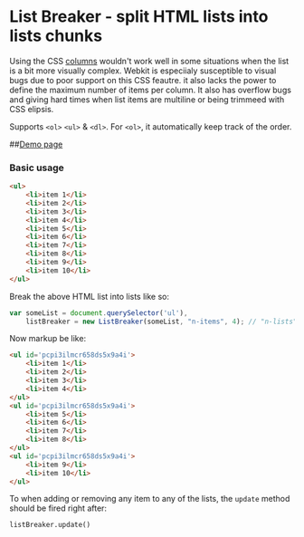 List Breaker - split HTML lists into lists chunks
========

Using the CSS [columns](https://developer.mozilla.org/en-US/docs/Web/CSS/columns) wouldn't work well in some situations
when the list is a bit more visually complex. Webkit is especiialy susceptible to visual bugs due to poor support on this
CSS feautre. it also lacks the power to define the maximum number of items per column. It also has overflow bugs and
giving hard times when list items are multiline or being trimmeed with CSS elipsis.

Supports `<ol>` `<ul>` & `<dl>`. For `<ol>`, it automatically keep track of the order.


##[Demo page](http://codepen.io/vsync/pen/ORrJgz?editors=0010)

### Basic usage

```html
<ul>
    <li>item 1</li>
    <li>item 2</li>
    <li>item 3</li>
    <li>item 4</li>
    <li>item 5</li>
    <li>item 6</li>
    <li>item 7</li>
    <li>item 8</li>
    <li>item 9</li>
    <li>item 10</li>
</ul>
```

Break the above HTML list into lists like so:

```javascript
var someList = document.querySelector('ul'),
    listBreaker = new ListBreaker(someList, "n-items", 4); // "n-lists" or "n-items"
```

Now markup be like:

```html
<ul id='pcpi3ilmcr658ds5x9a4i'>
    <li>item 1</li>
    <li>item 2</li>
    <li>item 3</li>
    <li>item 4</li>
</ul>
<ul id='pcpi3ilmcr658ds5x9a4i'>
    <li>item 5</li>
    <li>item 6</li>
    <li>item 7</li>
    <li>item 8</li>
</ul>
<ul id='pcpi3ilmcr658ds5x9a4i'>
    <li>item 9</li>
    <li>item 10</li>
</ul>
```

To when adding or removing any item to any of the lists, the `update` method should be fired right after:

    listBreaker.update()


